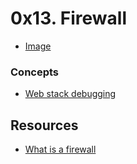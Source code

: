 # 0x13. Firewall
* [Image](https://s3.amazonaws.com/intranet-projects-files/holbertonschool-sysadmin_devops/284/V1HjQ1Y.png)
### Concepts
* [Web stack debugging](https://intranet.alxswe.com/concepts/68)
## Resources
* [What is a firewall](https://intranet.alxswe.com/rltoken/vjB4LyHRdtEImzZcuD89ZQ)
